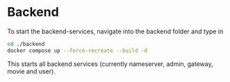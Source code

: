 # Backend

To start the backend-services, navigate into the backend folder and type in

```bash
cd ./backend
docker compose up --force-recreate --build -d
```

This starts all backend services (currently nameserver, admin, gateway, movie and user).

